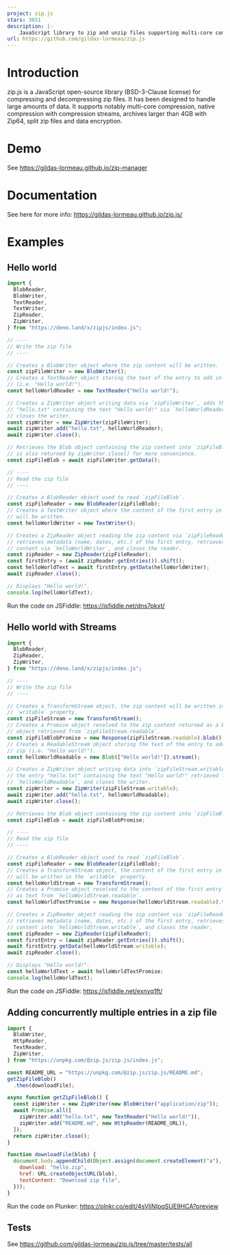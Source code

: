 ```yaml
---
project: zip.js
stars: 3651
description: |-
    JavaScript library to zip and unzip files supporting multi-core compression, compression streams, zip64, split files and encryption.
url: https://github.com/gildas-lormeau/zip.js
---
```


# Introduction

zip.js is a JavaScript open-source library (BSD-3-Clause license) for
compressing and decompressing zip files. It has been designed to handle large amounts
of data. It supports notably multi-core compression, native compression with
compression streams, archives larger than 4GB with Zip64, split zip files and data
encryption.

# Demo

See https://gildas-lormeau.github.io/zip-manager

# Documentation

See here for more info: https://gildas-lormeau.github.io/zip.js/

# Examples

## Hello world

```js
import {
  BlobReader,
  BlobWriter,
  TextReader,
  TextWriter,
  ZipReader,
  ZipWriter,
} from "https://deno.land/x/zipjs/index.js";

// ----
// Write the zip file
// ----

// Creates a BlobWriter object where the zip content will be written.
const zipFileWriter = new BlobWriter();
// Creates a TextReader object storing the text of the entry to add in the zip
// (i.e. "Hello world!").
const helloWorldReader = new TextReader("Hello world!");

// Creates a ZipWriter object writing data via `zipFileWriter`, adds the entry
// "hello.txt" containing the text "Hello world!" via `helloWorldReader`, and
// closes the writer.
const zipWriter = new ZipWriter(zipFileWriter);
await zipWriter.add("hello.txt", helloWorldReader);
await zipWriter.close();

// Retrieves the Blob object containing the zip content into `zipFileBlob`. It
// is also returned by zipWriter.close() for more convenience.
const zipFileBlob = await zipFileWriter.getData();

// ----
// Read the zip file
// ----

// Creates a BlobReader object used to read `zipFileBlob`.
const zipFileReader = new BlobReader(zipFileBlob);
// Creates a TextWriter object where the content of the first entry in the zip
// will be written.
const helloWorldWriter = new TextWriter();

// Creates a ZipReader object reading the zip content via `zipFileReader`,
// retrieves metadata (name, dates, etc.) of the first entry, retrieves its
// content via `helloWorldWriter`, and closes the reader.
const zipReader = new ZipReader(zipFileReader);
const firstEntry = (await zipReader.getEntries()).shift();
const helloWorldText = await firstEntry.getData(helloWorldWriter);
await zipReader.close();

// Displays "Hello world!".
console.log(helloWorldText);
```

Run the code on JSFiddle: https://jsfiddle.net/dns7pkxt/

## Hello world with Streams

```js
import {
  BlobReader,
  ZipReader,
  ZipWriter,
} from "https://deno.land/x/zipjs/index.js";

// ----
// Write the zip file
// ----

// Creates a TransformStream object, the zip content will be written in the
// `writable` property.
const zipFileStream = new TransformStream();
// Creates a Promise object resolved to the zip content returned as a Blob
// object retrieved from `zipFileStream.readable`.
const zipFileBlobPromise = new Response(zipFileStream.readable).blob();
// Creates a ReadableStream object storing the text of the entry to add in the
// zip (i.e. "Hello world!").
const helloWorldReadable = new Blob(["Hello world!"]).stream();

// Creates a ZipWriter object writing data into `zipFileStream.writable`, adds
// the entry "hello.txt" containing the text "Hello world!" retrieved from
// `helloWorldReadable`, and closes the writer.
const zipWriter = new ZipWriter(zipFileStream.writable);
await zipWriter.add("hello.txt", helloWorldReadable);
await zipWriter.close();

// Retrieves the Blob object containing the zip content into `zipFileBlob`.
const zipFileBlob = await zipFileBlobPromise;

// ----
// Read the zip file
// ----

// Creates a BlobReader object used to read `zipFileBlob`.
const zipFileReader = new BlobReader(zipFileBlob);
// Creates a TransformStream object, the content of the first entry in the zip
// will be written in the `writable` property.
const helloWorldStream = new TransformStream();
// Creates a Promise object resolved to the content of the first entry returned
// as text from `helloWorldStream.readable`.
const helloWorldTextPromise = new Response(helloWorldStream.readable).text();

// Creates a ZipReader object reading the zip content via `zipFileReader`,
// retrieves metadata (name, dates, etc.) of the first entry, retrieves its
// content into `helloWorldStream.writable`, and closes the reader.
const zipReader = new ZipReader(zipFileReader);
const firstEntry = (await zipReader.getEntries()).shift();
await firstEntry.getData(helloWorldStream.writable);
await zipReader.close();

// Displays "Hello world!".
const helloWorldText = await helloWorldTextPromise;
console.log(helloWorldText);
```

Run the code on JSFiddle: https://jsfiddle.net/exnyq1ft/

## Adding concurrently multiple entries in a zip file

```js
import {
  BlobWriter,
  HttpReader,
  TextReader,
  ZipWriter,
} from "https://unpkg.com/@zip.js/zip.js/index.js";

const README_URL = "https://unpkg.com/@zip.js/zip.js/README.md";
getZipFileBlob()
  .then(downloadFile);

async function getZipFileBlob() {
  const zipWriter = new ZipWriter(new BlobWriter("application/zip"));
  await Promise.all([
    zipWriter.add("hello.txt", new TextReader("Hello world!")),
    zipWriter.add("README.md", new HttpReader(README_URL)),
  ]);
  return zipWriter.close();
}

function downloadFile(blob) {
  document.body.appendChild(Object.assign(document.createElement("a"), {
    download: "hello.zip",
    href: URL.createObjectURL(blob),
    textContent: "Download zip file",
  }));
}
```

Run the code on Plunker: https://plnkr.co/edit/4sVljNIpqSUE9HCA?preview

## Tests

See https://github.com/gildas-lormeau/zip.js/tree/master/tests/all

